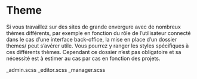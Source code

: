 # Theme

Si vous travaillez sur des sites de grande envergure avec de nombreux thèmes différents, par exemple en fonction du rôle de l’utilisateur connecté dans le cas d’une interface back-office, la mise en place d’un dossier themes/ peut s’avérer utile. Vous pourrez y ranger les styles spécifiques à ces différents thèmes. Cependant ce dossier n’est pas obligatoire et sa nécessité est à estimer au cas par cas en fonction des projets.

_admin.scss
_editor.scss
_manager.scss

